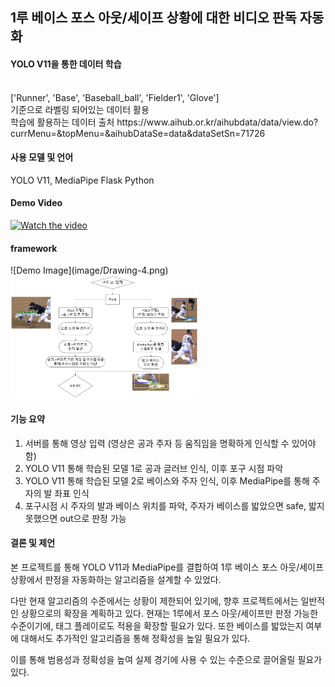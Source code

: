 <h2>1루 베이스 포스 아웃/세이프 상황에 대한 비디오 판독 자동화</h2>

<h4>YOLO V11을 통한 데이터 학습</h4></br>
['Runner', 'Base', 'Baseball_ball', 'Fielder1', 'Glove']</br>
기준으로 라벨링 되어있는 데이터 활용</br>
학습에 활용하는 데이터 출처 https://www.aihub.or.kr/aihubdata/data/view.do?currMenu=&topMenu=&aihubDataSe=data&dataSetSn=71726


<h4>사용 모델 및 언어</h4>
YOLO V11, MediaPipe
Flask
Python

<h4> Demo Video </h4>

[![Watch the video](https://img.youtube.com/vi/YuXrAXy7xXE/0.jpg)](https://www.youtube.com/watch?v=YuXrAXy7xXE)

<h4> framework </h4>
![Demo Image](image/Drawing-4.png)
<img src="image/Drawing-4.png" alt="이미지 설명" width="300" />


<h4>기능 요약</h4>

1. 서버를 통해 영상 입력 (영상은 공과 주자 등 움직임을 명확하게 인식할 수 있어야 함)
2. YOLO V11 통해 학습된 모델 1로 공과 글러브 인식, 이후 포구 시점 파악
3. YOLO V11 통해 학습된 모델 2로 베이스와 주자 인식, 이후 MediaPipe를 통해 주자의 발 좌표 인식
4. 포구시점 시 주자의 발과 베이스 위치를 파악, 주자가 베이스를 밟았으면 safe, 밟지 못했으면 out으로 판정 가능


<h4> 결론 및 제언 </h4>
본 프로젝트를 통해 YOLO V11과 MediaPipe를 결합하여 1루 베이스 포스 아웃/세이프 상황에서 판정을 자동화하는 알고리즘을 설계할 수 있었다.

다만 현재 알고리즘의 수준에서는 상황이 제한되어 있기에, 향후 프로젝트에서는 일반적인 상황으로의 확장을 계획하고 있다. 현재는 1루에서 포스 아웃/세이프만 판정 가능한 수준이기에, 태그 플레이로도 적용을 확장할 필요가 있다. 또한 베이스를 밟았는지 여부에 대해서도 추가적인 알고리즘을 통해 정확성을 높일 필요가 있다.

이를 통해 범용성과 정확성을 높여 실제 경기에 사용 수 있는 수준으로 끌어올릴 필요가 있다.
